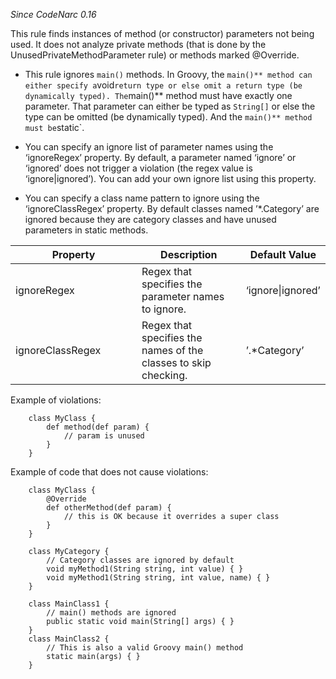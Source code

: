 *Since CodeNarc 0.16*

This rule finds instances of method (or constructor) parameters not
being used. It does not analyze private methods (that is done by the
UnusedPrivateMethodParameter rule) or methods marked @Override.

-   This rule ignores `main()` methods. In Groovy, the
    `main()** method can either specify a`void`return type or else omit a return type (be dynamically typed). The`main()\*\*
    method must have exactly one parameter. That parameter can either be
    typed as `String[]` or else the type can be omitted (be dynamically
    typed). And the `main()** method must be`static\`.

-   You can specify an ignore list of parameter names using the
    ‘ignoreRegex’ property. By default, a parameter named ‘ignore’ or
    ‘ignored’ does not trigger a violation (the regex value is
    ‘ignore|ignored’). You can add your own ignore list using this
    property.

-   You can specify a class name pattern to ignore using the
    ‘ignoreClassRegex’ property. By default classes named ’\*.Category’
    are ignored because they are category classes and have unused
    parameters in static methods.

<table>
<colgroup>
<col style="width: 40%" />
<col style="width: 33%" />
<col style="width: 25%" />
</colgroup>
<thead>
<tr class="header">
<th>Property</th>
<th>Description</th>
<th>Default Value</th>
</tr>
</thead>
<tbody>
<tr class="odd">
<td>ignoreRegex</td>
<td>Regex that specifies the parameter names to ignore.</td>
<td>‘ignore|ignored’</td>
</tr>
<tr class="even">
<td>ignoreClassRegex</td>
<td>Regex that specifies the names of the classes to skip checking.</td>
<td>’.*Category’</td>
</tr>
</tbody>
</table>

Example of violations:

        class MyClass {
            def method(def param) {
                // param is unused
            }
        }

Example of code that does not cause violations:

        class MyClass {
            @Override
            def otherMethod(def param) {
                // this is OK because it overrides a super class
            }
        }

        class MyCategory {
            // Category classes are ignored by default
            void myMethod1(String string, int value) { }
            void myMethod1(String string, int value, name) { }
        }

        class MainClass1 {
            // main() methods are ignored
            public static void main(String[] args) { }
        }
        class MainClass2 {
            // This is also a valid Groovy main() method
            static main(args) { }
        }
